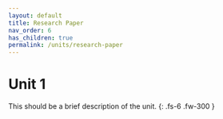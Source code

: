 ```yaml
---
layout: default
title: Research Paper
nav_order: 6
has_children: true
permalink: /units/research-paper
---
```


# Unit 1
This should be a brief description of the unit.
{: .fs-6 .fw-300 }
